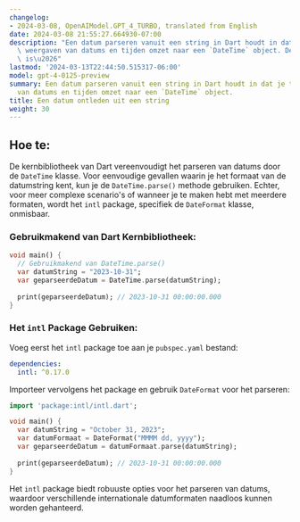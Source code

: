 ```yaml
---
changelog:
- 2024-03-08, OpenAIModel.GPT_4_TURBO, translated from English
date: 2024-03-08 21:55:27.664930-07:00
description: "Een datum parseren vanuit een string in Dart houdt in dat je tekstuele\
  \ weergaven van datums en tijden omzet naar een `DateTime` object. Deze bewerking\
  \ is\u2026"
lastmod: '2024-03-13T22:44:50.515317-06:00'
model: gpt-4-0125-preview
summary: Een datum parseren vanuit een string in Dart houdt in dat je tekstuele weergaven
  van datums en tijden omzet naar een `DateTime` object.
title: Een datum ontleden uit een string
weight: 30
---
```


## Hoe te:
De kernbibliotheek van Dart vereenvoudigt het parseren van datums door de `DateTime` klasse. Voor eenvoudige gevallen waarin je het formaat van de datumstring kent, kun je de `DateTime.parse()` methode gebruiken. Echter, voor meer complexe scenario's of wanneer je te maken hebt met meerdere formaten, wordt het `intl` package, specifiek de `DateFormat` klasse, onmisbaar.

### Gebruikmakend van Dart Kernbibliotheek:
```dart
void main() {
  // Gebruikmakend van DateTime.parse()
  var datumString = "2023-10-31";
  var geparseerdeDatum = DateTime.parse(datumString);
  
  print(geparseerdeDatum); // 2023-10-31 00:00:00.000
}
```

### Het `intl` Package Gebruiken:
Voeg eerst het `intl` package toe aan je `pubspec.yaml` bestand:
```yaml
dependencies:
  intl: ^0.17.0
```
Importeer vervolgens het package en gebruik `DateFormat` voor het parseren:
```dart
import 'package:intl/intl.dart';

void main() {
  var datumString = "October 31, 2023";
  var datumFormaat = DateFormat("MMMM dd, yyyy");
  var geparseerdeDatum = datumFormaat.parse(datumString);
  
  print(geparseerdeDatum); // 2023-10-31 00:00:00.000
}
```
Het `intl` package biedt robuuste opties voor het parseren van datums, waardoor verschillende internationale datumformaten naadloos kunnen worden gehanteerd.

